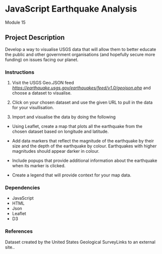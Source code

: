# JavaScript Earthquake Analysis
Module 15

## Project Description

Develop a way to visualise USGS data that will allow them to better educate the public and other government organisations (and hopefully secure more funding) on issues facing our planet.

### Instructions

1. Visit the USGS Geo.JSON feed *https://earthquake.usgs.gov/earthquakes/feed/v1.0/geojson.php* and choose a dataset to visualise.

2. Click on your chosen dataset and use the given URL to pull in the data for your visullisation.

3. Import and visualise the data by doing the following

* Using Leaflet, create a map that plots all the earthquake from the chosen dataset based on longitude and latitude.

* Add data markers that reflect the magnitude of the earthquake by their size and the depth of the earthquake by colour. Earthquakes with higher magnitudes should appear darker in colour.

* Include popups that provide additional information about the earthquake when its marker is clicked.

* Create a legend that will provide context for your map data.

### Dependencies

* JavaScript
* HTML
* Json
* Leaflet
* D3

### References
Dataset created by the United States Geological SurveyLinks to an external site..
